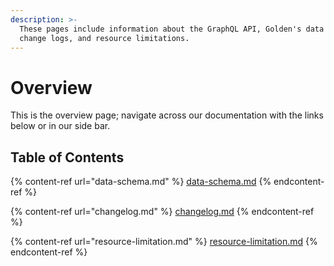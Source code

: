 ```yaml
---
description: >-
  These pages include information about the GraphQL API, Golden's data schemas,
  change logs, and resource limitations.
---
```


# Overview

This is the overview page; navigate across our documentation with the links below or in our side bar.

## Table of Contents

{% content-ref url="data-schema.md" %}
[data-schema.md](data-schema.md)
{% endcontent-ref %}

{% content-ref url="changelog.md" %}
[changelog.md](changelog.md)
{% endcontent-ref %}

{% content-ref url="resource-limitation.md" %}
[resource-limitation.md](resource-limitation.md)
{% endcontent-ref %}
